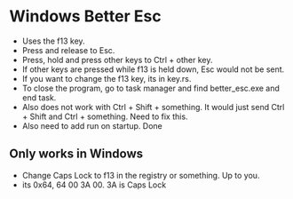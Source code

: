 # Windows Better Esc
- Uses the f13 key.
- Press and release to Esc.
- Press, hold and press other keys to Ctrl + other key.
- If other keys are pressed while f13 is held down, Esc would not be sent.
- If you want to change the f13 key, its in key.rs.
- To close the program, go to task manager and find better_esc.exe and end task.
- Also does not work with Ctrl + Shift + something. It would just send Ctrl + Shift and Ctrl + something. Need to fix this.
- Also need to add run on startup. Done

## Only works in Windows
- Change Caps Lock to f13 in the registry or something. Up to you.
- its 0x64, 64 00 3A 00. 3A is Caps Lock

